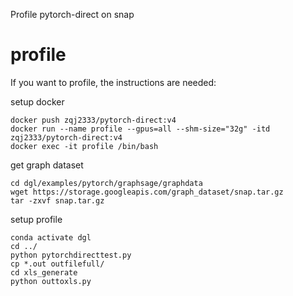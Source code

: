 Profile pytorch-direct on snap

# profile
If you want to profile, the instructions are needed:

setup docker
```
docker push zqj2333/pytorch-direct:v4
docker run --name profile --gpus=all --shm-size="32g" -itd zqj2333/pytorch-direct:v4
docker exec -it profile /bin/bash
```

get graph dataset
```
cd dgl/examples/pytorch/graphsage/graphdata
wget https://storage.googleapis.com/graph_dataset/snap.tar.gz
tar -zxvf snap.tar.gz
```

setup profile
```
conda activate dgl
cd ../
python pytorchdirecttest.py
cp *.out outfilefull/
cd xls_generate
python outtoxls.py
```

